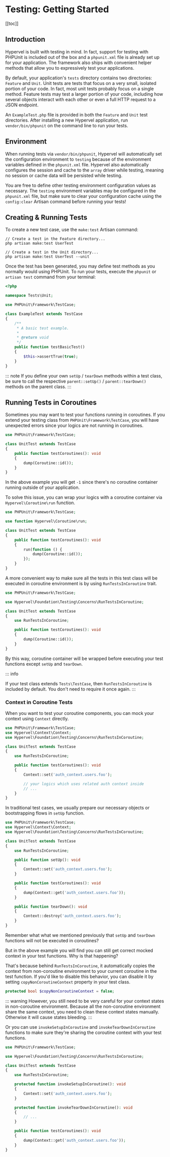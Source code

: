 # Testing: Getting Started
[[toc]]

## Introduction

Hypervel is built with testing in mind. In fact, support for testing with PHPUnit is included out of the box and a `phpunit.xml` file is already set up for your application. The framework also ships with convenient helper methods that allow you to expressively test your applications.

By default, your application's `tests` directory contains two directories: `Feature` and `Unit`. Unit tests are tests that focus on a very small, isolated portion of your code. In fact, most unit tests probably focus on a single method. Feature tests may test a larger portion of your code, including how several objects interact with each other or even a full HTTP request to a JSON endpoint.

An `ExampleTest.php` file is provided in both the `Feature` and `Unit` test directories. After installing a new Hypervel application, run `vendor/bin/phpunit` on the command line to run your tests.

## Environment

When running tests via `vendor/bin/phpunit`, Hypervel will automatically set the configuration environment to `testing` because of the environment variables defined in the `phpunit.xml` file. Hypervel also automatically configures the session and cache to the `array` driver while testing, meaning no session or cache data will be persisted while testing.

You are free to define other testing environment configuration values as necessary. The `testing` environment variables may be configured in the `phpunit.xml` file, but make sure to clear your configuration cache using the `config:clear` Artisan command before running your tests!

## Creating & Running Tests

To create a new test case, use the `make:test` Artisan command:

```shell:no-line-numbers
// Create a test in the Feature directory...
php artisan make:test UserTest

// Create a test in the Unit directory...
php artisan make:test UserTest --unit
```

Once the test has been generated, you may define test methods as you normally would using PHPUnit. To run your tests, execute the `phpunit` or `artisan test` command from your terminal:

```php
<?php

namespace Tests\Unit;

use PHPUnit\Framework\TestCase;

class ExampleTest extends TestCase
{
    /**
     * A basic test example.
     *
     * @return void
     */
    public function testBasicTest()
    {
        $this->assertTrue(true);
    }
}
```

::: note
If you define your own `setUp` / `tearDown` methods within a test class, be sure to call the respective `parent::setUp()` / `parent::tearDown()` methods on the parent class.
:::

## Running Tests in Coroutines

Sometimes you may want to test your functions running in coroutines. If you extend your testing class from `PHPUnit\Framework\TestCase`, you will have unexpected errors since your logics are not running in coroutines.

```php
use PHPUnit\Framework\TestCase;

class UnitTest extends TestCase
{
    public function testCoroutines(): void
    {
        dump(Coroutine::id());
    }
}
```

In the above example you will get `-1` since there's no coroutine container running outside of your application.

To solve this issue, you can wrap your logics with a coroutine container via `Hypervel\Coroutine\run` function.

```php
use PHPUnit\Framework\TestCase;

use function Hypervel\Coroutine\run;

class UnitTest extends TestCase
{
    public function testCoroutines(): void
    {
        run(function () {
            dump(Coroutine::id());
        });
    }
}
```

A more convenient way to make sure all the tests in this test class will be executed in coroutine environment is by using `RunTestsInCoroutine` trait.

```php
use PHPUnit\Framework\TestCase;

use Hypervel\Foundation\Testing\Concerns\RunTestsInCoroutine;

class UnitTest extends TestCase
{
    use RunTestsInCoroutine;

    public function testCoroutines(): void
    {
        dump(Coroutine::id());
    }
}
```

By this way, coroutine container will be wrapped before executing your test functions except `setUp` and `tearDown`.

::: info

If your test class extends `Tests\TestCase`, then `RunTestsInCoroutine` is included by default. You don't need to require it once again.
:::

### Context in Coroutine Tests

When you want to test your coroutine components, you can mock your context using `Context` directly.

```php
use PHPUnit\Framework\TestCase;
use Hypervel\Context\Context;
use Hypervel\Foundation\Testing\Concerns\RunTestsInCoroutine;

class UnitTest extends TestCase
{
    use RunTestsInCoroutine;

    public function testCoroutines(): void
    {
        Context::set('auth_context.users.foo');

        // your logics which uses related auth context inside
        // ...
    }
}
```

In traditional test cases, we usually prepare our necessary objects or bootstrapping flows in `setUp` function.

```php
use PHPUnit\Framework\TestCase;
use Hypervel\Context\Context;
use Hypervel\Foundation\Testing\Concerns\RunTestsInCoroutine;

class UnitTest extends TestCase
{
    use RunTestsInCoroutine;

    public function setUp(): void
    {
        Context::set('auth_context.users.foo');
    }

    public function testCoroutines(): void
    {
        dump(Context::get('auth_context.users.foo'));
    }

    public function tearDown(): void
    {
        Context::destroy('auth_context.users.foo');
    }
}
```

Remember what what we mentioned previously that `setUp` and `tearDown` functions will not be executed in coroutines?

But in the above example you will find you can still get correct mocked context in your test functions. Why is that happening?

That's because behind `RunTestsInCoroutine`, it automatically copies the context from non-coroutine environment to your current coroutine in the test function. If you'd like to disable this behavior, you can disable it by setting `copyNonCoroutineContext` property in your test class.

```php
protected bool $copyNonCoroutineContext = false;
```

::: warning
However, you still need to be very careful for your context states in non-coroutine environment. Because all the non-coroutine environment share the same context, you need to clean these context states manually. Otherwise it will cause states bleeding.
:::

Or you can use `invokeSetupInCoroutine` and `invokeTearDownInCoroutine` functions to make sure they're sharing the coroutine context with your test functions.

```php
use PHPUnit\Framework\TestCase;

use Hypervel\Foundation\Testing\Concerns\RunTestsInCoroutine;

class UnitTest extends TestCase
{
    use RunTestsInCoroutine;

    protected function invokeSetupInCoroutine(): void
    {
        Context::set('auth_context.users.foo');
    }

    protected function invokeTearDownInCoroutine(): void
    {
        // ...
    }

    public function testCoroutines(): void
    {
        dump(Context::get('auth_context.users.foo'));
    }
}
```